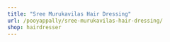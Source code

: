 ```yaml
---
title: "Sree Murukavilas Hair Dressing"
url: /pooyappally/sree-murukavilas-hair-dressing/
shop: hairdresser
---
```

